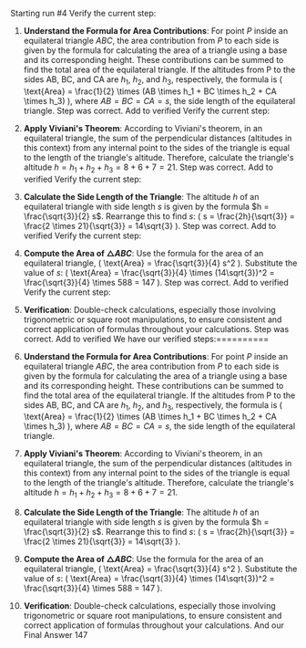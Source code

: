 Starting run #4
Verify the current step: 
1. **Understand the Formula for Area Contributions**: For point $P$ inside an equilateral triangle $ABC$, the area contribution from $P$ to each side is given by the formula for calculating the area of a triangle using a base and its corresponding height. These contributions can be summed to find the total area of the equilateral triangle. If the altitudes from P to the sides AB, BC, and CA are $h_1$, $h_2$, and $h_3$, respectively, the formula is \( \text{Area} = \frac{1}{2} \times (AB \times h_1 + BC \times h_2 + CA \times h_3) \), where $AB = BC = CA = s$, the side length of the equilateral triangle.
Step was correct. Add to verified
Verify the current step: 
2. **Apply Viviani's Theorem**: According to Viviani's theorem, in an equilateral triangle, the sum of the perpendicular distances (altitudes in this context) from any internal point to the sides of the triangle is equal to the length of the triangle's altitude. Therefore, calculate the triangle's altitude $h = h_1 + h_2 + h_3 = 8 + 6 + 7 = 21$.
Step was correct. Add to verified
Verify the current step: 
3. **Calculate the Side Length of the Triangle**: The altitude $h$ of an equilateral triangle with side length $s$ is given by the formula $h = \frac{\sqrt{3}}{2} s$. Rearrange this to find $s$: \( s = \frac{2h}{\sqrt{3}} = \frac{2 \times 21}{\sqrt{3}} = 14\sqrt{3} \).
Step was correct. Add to verified
Verify the current step: 
4. **Compute the Area of $\triangle ABC$**: Use the formula for the area of an equilateral triangle, \( \text{Area} = \frac{\sqrt{3}}{4} s^2 \). Substitute the value of $s$: \( \text{Area} = \frac{\sqrt{3}}{4} \times (14\sqrt{3})^2 = \frac{\sqrt{3}}{4} \times 588 = 147 \).
Step was correct. Add to verified
Verify the current step: 
5. **Verification**: Double-check calculations, especially those involving trigonometric or square root manipulations, to ensure consistent and correct application of formulas throughout your calculations.
Step was correct. Add to verified
We have our verified steps:==========


1. **Understand the Formula for Area Contributions**: For point $P$ inside an equilateral triangle $ABC$, the area contribution from $P$ to each side is given by the formula for calculating the area of a triangle using a base and its corresponding height. These contributions can be summed to find the total area of the equilateral triangle. If the altitudes from P to the sides AB, BC, and CA are $h_1$, $h_2$, and $h_3$, respectively, the formula is \( \text{Area} = \frac{1}{2} \times (AB \times h_1 + BC \times h_2 + CA \times h_3) \), where $AB = BC = CA = s$, the side length of the equilateral triangle.
2. **Apply Viviani's Theorem**: According to Viviani's theorem, in an equilateral triangle, the sum of the perpendicular distances (altitudes in this context) from any internal point to the sides of the triangle is equal to the length of the triangle's altitude. Therefore, calculate the triangle's altitude $h = h_1 + h_2 + h_3 = 8 + 6 + 7 = 21$.
3. **Calculate the Side Length of the Triangle**: The altitude $h$ of an equilateral triangle with side length $s$ is given by the formula $h = \frac{\sqrt{3}}{2} s$. Rearrange this to find $s$: \( s = \frac{2h}{\sqrt{3}} = \frac{2 \times 21}{\sqrt{3}} = 14\sqrt{3} \).
4. **Compute the Area of $\triangle ABC$**: Use the formula for the area of an equilateral triangle, \( \text{Area} = \frac{\sqrt{3}}{4} s^2 \). Substitute the value of $s$: \( \text{Area} = \frac{\sqrt{3}}{4} \times (14\sqrt{3})^2 = \frac{\sqrt{3}}{4} \times 588 = 147 \).
5. **Verification**: Double-check calculations, especially those involving trigonometric or square root manipulations, to ensure consistent and correct application of formulas throughout your calculations.
And our Final Answer
147